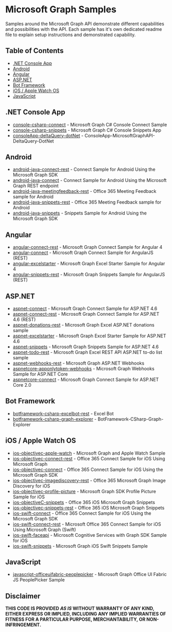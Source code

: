 # Microsoft Graph Samples

Samples around the Microsoft Graph API demonstrate different capabilities and possibilities with the API. Each sample has it's own dedicated readme file to explain setup instructions and demonstrated capability.

## Table of Contents

- [.NET Console App](#net-console-app)
- [Android](#android)
- [Angular](#angular)
- [ASP.NET](#aspnet)
- [Bot Framework](#bot-framework)
- [iOS / Apple Watch OS](#ios-apple-watch-os)
- [JavaScript](#javascript)

## .NET Console App

- [console-csharp-connect](./console-csharp-connect) - Microsoft Graph C# Console Connect Sample
- [console-csharp-snippets](./console-csharp-snippets) - Microsoft Graph C# Console Snippets App
- [consoleApp-deltaQuery-dotNet](./consoleApp-deltaQuery-dotNet) - ConsoleApp-MicrosoftGraphAPI-DeltaQuery-DotNet

## Android

- [android-java-connect-rest](./android-java-connect-rest) - Connect Sample for Android Using the Microsoft Graph SDK
- [android-java-connect](./android-java-connect) - Connect Sample for Android Using the Microsoft Graph REST endpoint
- [android-java-meetingfeedback-rest](./android-java-meetingfeedback-rest) - Office 365 Meeting Feedback sample for Android
- [android-java-snippets-rest](./android-java-snippets-rest) - Office 365 Meeting Feedback sample for Android
- [android-java-snippets](./android-java-snippets) - Snippets Sample for Android Using the Microsoft Graph SDK

## Angular

- [angular-connect-rest](./angular-connect-rest) - Microsoft Graph Connect Sample for Angular 4
- [angular-connect](./angular-connect) - Microsoft Graph Connect Sample for AngularJS (REST)
- [angular-excelstarter](./angular-excelstarter) - Microsoft Graph Excel Starter Sample for Angular 4
- [angular-snippets-rest](./angular-snippets-rest) - Microsoft Graph Snippets Sample for AngularJS (REST)

## ASP.NET

- [aspnet-connect](./aspnet-connect) - Microsoft Graph Connect Sample for ASP.NET 4.6
- [aspnet-connect-rest](./aspnet-connect-rest) - Microsoft Graph Connect Sample for ASP.NET 4.6 (REST)
- [aspnet-donations-rest](./aspnet-donations-rest) - Microsoft Graph Excel ASP.NET donations sample
- [aspnet-excelstarter](./aspnet-excelstarter) - Microsoft Graph Excel Starter Sample for ASP.NET 4.6
- [aspnet-snippets](./aspnet-snippets) - Microsoft Graph Snippets Sample for ASP.NET 4.6
- [aspnet-todo-rest](./aspnet-todo-rest) - Microsoft Graph Excel REST API ASP.NET to-do list sample
- [aspnet-webhooks-rest](./aspnet-webhooks-rest) - Microsoft Graph ASP.NET Webhooks
- [aspnetcore-apponlytoken-webhooks](./aspnetcore-apponlytoken-webhooks) - Microsoft Graph Webhooks Sample for ASP.NET Core
- [aspnetcore-connect](./aspnetcore-connect) - Microsoft Graph Connect Sample for ASP.NET Core 2.0

## Bot Framework

- [botframework-csharp-excelbot-rest](./botframework-csharp-excelbot-rest) - Excel Bot
- [botframework-csharp-graph-explorer](./botframework-csharp-graph-explorer) - BotFramework-CSharp-Graph-Explorer

## iOS / Apple Watch OS

- [ios-objectivec-apple-watch](./ios-objectivec-apple-watch) - Microsoft Graph and Apple Watch Sample
- [ios-objectivec-connect-rest](./ios-objectivec-connect-rest) - Office 365 Connect Sample for iOS Using Microsoft Graph
- [ios-objectivec-connect](./ios-objectivec-connect) - Office 365 Connect Sample for iOS Using the Microsoft Graph SDK
- [ios-objectivec-imagediscovery-rest](./ios-objectivec-imagediscovery-rest) - Office 365 Microsoft Graph Image Discovery for iOS
- [ios-objectivec-profile-picture](./ios-objectivec-profile-picture) - Microsoft Graph SDK Profile Picture Sample for iOS
- [ios-objectiveC-snippets](./ios-objectiveC-snippets) - Office 365 iOS Microsoft Graph Snippets
- [ios-objectivec-snippets-rest](./ios-objectivec-snippets-rest) - Office 365 iOS Microsoft Graph Snippets
- [ios-swift-connect](./ios-swift-connect) - Office 365 Connect Sample for iOS Using the Microsoft Graph SDK
- [ios-swift-connect-rest](./ios-swift-connect-rest) - Microsoft Office 365 Connect Sample for iOS Using Microsoft Graph (Swift)
- [ios-swift-faceapi](./ios-swift-faceapi) - Microsoft Cognitive Services with Graph SDK Sample for iOS
- [ios-swift-snippets](./ios-swift-snippets) - Microsoft Graph iOS Swift Snippets Sample

## JavaScript

- [javascript-officeuifabric-peoplepicker](./javascript-officeuifabric-peoplepicker) - Microsoft Graph Office UI Fabric JS PeoplePicker Sample

## Disclaimer

**THIS CODE IS PROVIDED *AS IS* WITHOUT WARRANTY OF ANY KIND, EITHER EXPRESS OR IMPLIED, INCLUDING ANY IMPLIED WARRANTIES OF FITNESS FOR A PARTICULAR PURPOSE, MERCHANTABILITY, OR NON-INFRINGEMENT.**

[1]: https://developer.microsoft.com/en-us/graph/code-samples-and-sdks